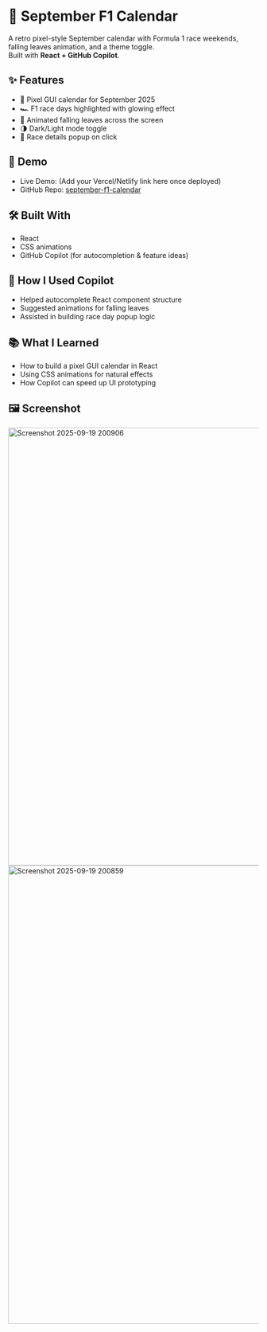 # 🍂 September F1 Calendar

A retro pixel-style September calendar with Formula 1 race weekends, falling leaves animation, and a theme toggle.  
Built with **React + GitHub Copilot**.

## ✨ Features
- 📅 Pixel GUI calendar for September 2025  
- 🏎️ F1 race days highlighted with glowing effect  
- 🍂 Animated falling leaves across the screen  
- 🌗 Dark/Light mode toggle  
- 📌 Race details popup on click  

## 🚀 Demo
- Live Demo: (Add your Vercel/Netlify link here once deployed)  
- GitHub Repo: [september-f1-calendar](https://github.com/Raksha100/september-f1-calendar)

## 🛠️ Built With
- React
- CSS animations
- GitHub Copilot (for autocompletion & feature ideas)

## 🤝 How I Used Copilot
- Helped autocomplete React component structure  
- Suggested animations for falling leaves  
- Assisted in building race day popup logic  

## 📚 What I Learned
- How to build a pixel GUI calendar in React  
- Using CSS animations for natural effects  
- How Copilot can speed up UI prototyping  

## 🖼️ Screenshot
<img width="1910" height="880" alt="Screenshot 2025-09-19 200906" src="https://github.com/user-attachments/assets/24e350c0-8d02-4119-9527-7fd9f3d0fcac" />

<img width="1919" height="921" alt="Screenshot 2025-09-19 200859" src="https://github.com/user-attachments/assets/99c86093-0a9a-439a-bd7d-03f3da1775de" />
